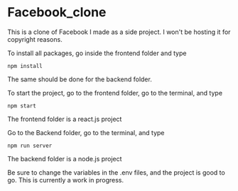 # Facebook_clone
This is a clone of Facebook I made as a side project. I won't be hosting it for copyright reasons.

To install all packages, go inside the frontend folder and type

```
npm install
```
The same should be done for the backend folder.


To start the project, go to the frontend folder, go to the terminal, and type
```
npm start
```

The frontend folder is a react.js project

Go to the Backend folder, go to the terminal, and type 

```
npm run server
```

The backend folder is a node.js project

Be sure to change the variables in the .env files, and the project is good to go.
This is currently a work in progress.
